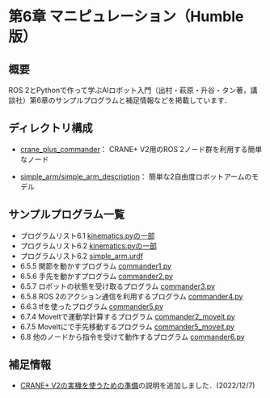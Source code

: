 # 第6章 マニピュレーション（Humble版）

## 概要

ROS 2とPythonで作って学ぶAIロボット入門（出村・萩原・升谷・タン著，講談社）第6章のサンプルプログラムと補足情報などを掲載しています．

## ディレクトリ構成

- [crane_plus_commander](crane_plus_commander)： CRANE+ V2用のROS 2ノード群を利用する簡単なノード

- [simple_arm/simple_arm_description](simple_arm/simple_arm_description)： 簡単な2自由度ロボットアームのモデル

## サンプルプログラム一覧
- プログラムリスト6.1 [kinematics.pyの一部](crane_plus_commander/crane_plus_commander/kinematics.py#L59-L68)
- プログラムリスト6.2 [kinematics.pyの一部](crane_plus_commander/crane_plus_commander/kinematics.py#L71-L95)
- プログラムリスト6.2 [simple_arm.urdf](simple_arm/simple_arm_description/urdf/simple_arm.urdf)
- 6.5.5 関節を動かすプログラム [commander1.py](crane_plus_commander/crane_plus_commander/commander1.py)
- 6.5.6 手先を動かすプログラム [commander2.py](crane_plus_commander/crane_plus_commander/commander2.py)
- 6.5.7 ロボットの状態を受け取るプログラム [commander3.py](crane_plus_commander/crane_plus_commander/commander3.py)
- 6.5.8 ROS 2のアクション通信を利用するプログラム [commander4.py](crane_plus_commander/crane_plus_commander/commander4.py)
- 6.6.3 tfを使ったプログラム [commander5.py](crane_plus_commander/crane_plus_commander/commander5.py)
- 6.7.4 MoveItで運動学計算するプログラム [commander2_moveit.py](crane_plus_commander/crane_plus_commander/commander2_moveit.py)
- 6.7.5 MoveItにで手先移動するプログラム [commander5_moveit.py](crane_plus_commander/crane_plus_commander/commander5_moveit.py)
- 6.8 他のノードから指令を受けて動作するプログラム [commander6.py](crane_plus_commander/crane_plus_commander/commander6.py)

## 補足情報

- [CRANE+ V2の実機を使うための準備](crane_plus_commander#準備)の説明を追加しました．(2022/12/7)
